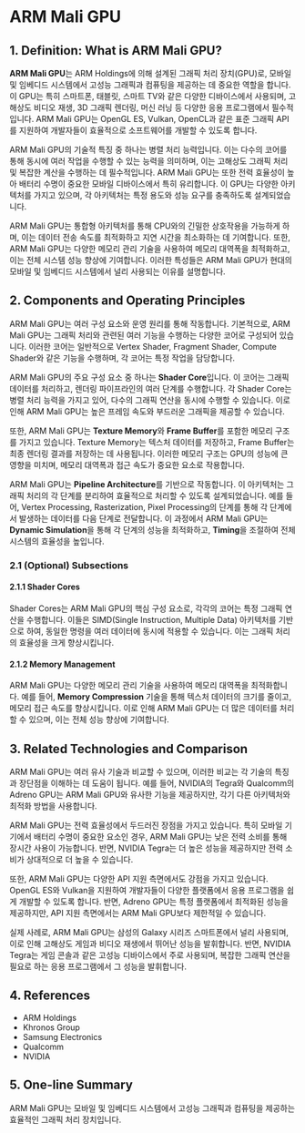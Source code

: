 # ARM Mali GPU

## 1. Definition: What is **ARM Mali GPU**?
**ARM Mali GPU**는 ARM Holdings에 의해 설계된 그래픽 처리 장치(GPU)로, 모바일 및 임베디드 시스템에서 고성능 그래픽과 컴퓨팅을 제공하는 데 중요한 역할을 합니다. 이 GPU는 특히 스마트폰, 태블릿, 스마트 TV와 같은 다양한 디바이스에서 사용되며, 고해상도 비디오 재생, 3D 그래픽 렌더링, 머신 러닝 등 다양한 응용 프로그램에서 필수적입니다. ARM Mali GPU는 OpenGL ES, Vulkan, OpenCL과 같은 표준 그래픽 API를 지원하여 개발자들이 효율적으로 소프트웨어를 개발할 수 있도록 합니다.

ARM Mali GPU의 기술적 특징 중 하나는 병렬 처리 능력입니다. 이는 다수의 코어를 통해 동시에 여러 작업을 수행할 수 있는 능력을 의미하며, 이는 고해상도 그래픽 처리 및 복잡한 계산을 수행하는 데 필수적입니다. ARM Mali GPU는 또한 전력 효율성이 높아 배터리 수명이 중요한 모바일 디바이스에서 특히 유리합니다. 이 GPU는 다양한 아키텍처를 가지고 있으며, 각 아키텍처는 특정 용도와 성능 요구를 충족하도록 설계되었습니다.

ARM Mali GPU는 통합형 아키텍처를 통해 CPU와의 긴밀한 상호작용을 가능하게 하며, 이는 데이터 전송 속도를 최적화하고 지연 시간을 최소화하는 데 기여합니다. 또한, ARM Mali GPU는 다양한 메모리 관리 기술을 사용하여 메모리 대역폭을 최적화하고, 이는 전체 시스템 성능 향상에 기여합니다. 이러한 특성들은 ARM Mali GPU가 현대의 모바일 및 임베디드 시스템에서 널리 사용되는 이유를 설명합니다.

## 2. Components and Operating Principles
ARM Mali GPU는 여러 구성 요소와 운영 원리를 통해 작동합니다. 기본적으로, ARM Mali GPU는 그래픽 처리와 관련된 여러 기능을 수행하는 다양한 코어로 구성되어 있습니다. 이러한 코어는 일반적으로 Vertex Shader, Fragment Shader, Compute Shader와 같은 기능을 수행하며, 각 코어는 특정 작업을 담당합니다. 

ARM Mali GPU의 주요 구성 요소 중 하나는 **Shader Core**입니다. 이 코어는 그래픽 데이터를 처리하고, 렌더링 파이프라인의 여러 단계를 수행합니다. 각 Shader Core는 병렬 처리 능력을 가지고 있어, 다수의 그래픽 연산을 동시에 수행할 수 있습니다. 이로 인해 ARM Mali GPU는 높은 프레임 속도와 부드러운 그래픽을 제공할 수 있습니다.

또한, ARM Mali GPU는 **Texture Memory**와 **Frame Buffer**를 포함한 메모리 구조를 가지고 있습니다. Texture Memory는 텍스처 데이터를 저장하고, Frame Buffer는 최종 렌더링 결과를 저장하는 데 사용됩니다. 이러한 메모리 구조는 GPU의 성능에 큰 영향을 미치며, 메모리 대역폭과 접근 속도가 중요한 요소로 작용합니다.

ARM Mali GPU는 **Pipeline Architecture**를 기반으로 작동합니다. 이 아키텍처는 그래픽 처리의 각 단계를 분리하여 효율적으로 처리할 수 있도록 설계되었습니다. 예를 들어, Vertex Processing, Rasterization, Pixel Processing의 단계를 통해 각 단계에서 발생하는 데이터를 다음 단계로 전달합니다. 이 과정에서 ARM Mali GPU는 **Dynamic Simulation**을 통해 각 단계의 성능을 최적화하고, **Timing**을 조절하여 전체 시스템의 효율성을 높입니다.

### 2.1 (Optional) Subsections
#### 2.1.1 Shader Cores
Shader Cores는 ARM Mali GPU의 핵심 구성 요소로, 각각의 코어는 특정 그래픽 연산을 수행합니다. 이들은 SIMD(Single Instruction, Multiple Data) 아키텍처를 기반으로 하여, 동일한 명령을 여러 데이터에 동시에 적용할 수 있습니다. 이는 그래픽 처리의 효율성을 크게 향상시킵니다.

#### 2.1.2 Memory Management
ARM Mali GPU는 다양한 메모리 관리 기술을 사용하여 메모리 대역폭을 최적화합니다. 예를 들어, **Memory Compression** 기술을 통해 텍스처 데이터의 크기를 줄이고, 메모리 접근 속도를 향상시킵니다. 이로 인해 ARM Mali GPU는 더 많은 데이터를 처리할 수 있으며, 이는 전체 성능 향상에 기여합니다.

## 3. Related Technologies and Comparison
ARM Mali GPU는 여러 유사 기술과 비교할 수 있으며, 이러한 비교는 각 기술의 특징과 장단점을 이해하는 데 도움이 됩니다. 예를 들어, NVIDIA의 Tegra와 Qualcomm의 Adreno GPU는 ARM Mali GPU와 유사한 기능을 제공하지만, 각기 다른 아키텍처와 최적화 방법을 사용합니다.

ARM Mali GPU는 전력 효율성에서 두드러진 장점을 가지고 있습니다. 특히 모바일 기기에서 배터리 수명이 중요한 요소인 경우, ARM Mali GPU는 낮은 전력 소비를 통해 장시간 사용이 가능합니다. 반면, NVIDIA Tegra는 더 높은 성능을 제공하지만 전력 소비가 상대적으로 더 높을 수 있습니다.

또한, ARM Mali GPU는 다양한 API 지원 측면에서도 강점을 가지고 있습니다. OpenGL ES와 Vulkan을 지원하여 개발자들이 다양한 플랫폼에서 응용 프로그램을 쉽게 개발할 수 있도록 합니다. 반면, Adreno GPU는 특정 플랫폼에서 최적화된 성능을 제공하지만, API 지원 측면에서는 ARM Mali GPU보다 제한적일 수 있습니다.

실제 사례로, ARM Mali GPU는 삼성의 Galaxy 시리즈 스마트폰에서 널리 사용되며, 이로 인해 고해상도 게임과 비디오 재생에서 뛰어난 성능을 발휘합니다. 반면, NVIDIA Tegra는 게임 콘솔과 같은 고성능 디바이스에서 주로 사용되며, 복잡한 그래픽 연산을 필요로 하는 응용 프로그램에서 그 성능을 발휘합니다.

## 4. References
- ARM Holdings
- Khronos Group
- Samsung Electronics
- Qualcomm
- NVIDIA

## 5. One-line Summary
ARM Mali GPU는 모바일 및 임베디드 시스템에서 고성능 그래픽과 컴퓨팅을 제공하는 효율적인 그래픽 처리 장치입니다.